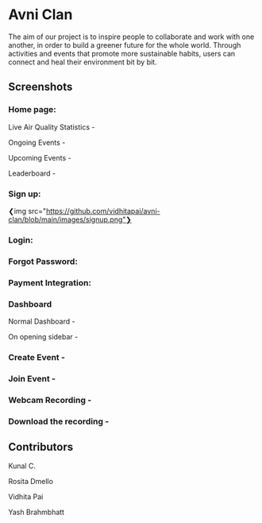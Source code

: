 # Avni Clan
The aim of our project is to inspire people to collaborate and work with one another, in order to build a greener future for the whole world. Through activities and events that promote more sustainable habits, users can connect and heal their environment bit by bit.

## Screenshots

### Home page:
Live Air Quality Statistics -


Ongoing Events -


Upcoming Events -


Leaderboard -


### Sign up:
❮img src="https://github.com/vidhitapai/avni-clan/blob/main/images/signup.png"❯

### Login:


### Forgot Password:


### Payment Integration:


### Dashboard
Normal Dashboard -


On opening sidebar -


### Create Event -


### Join Event -


### Webcam Recording -


### Download the recording -


## Contributors
Kunal C.

Rosita Dmello

Vidhita Pai

Yash Brahmbhatt

